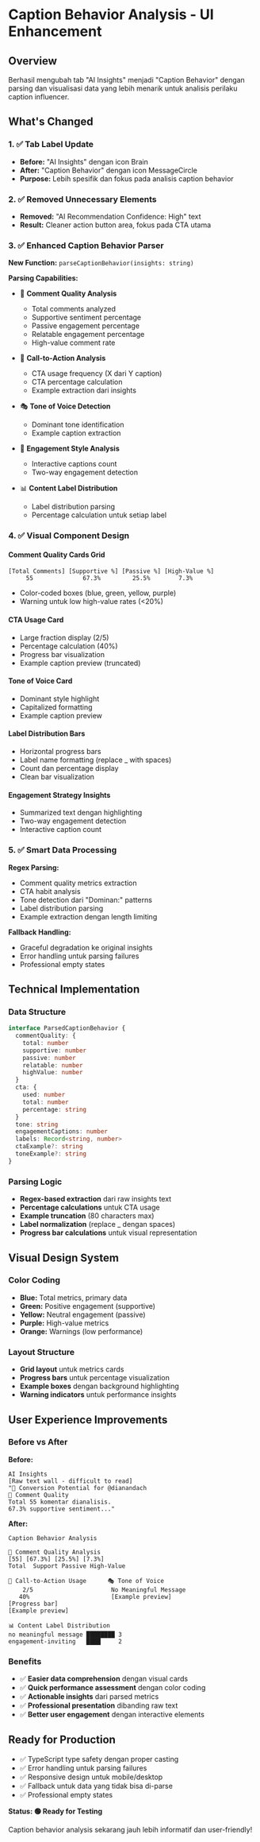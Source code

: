 # Caption Behavior Analysis - UI Enhancement

## Overview
Berhasil mengubah tab "AI Insights" menjadi "Caption Behavior" dengan parsing dan visualisasi data yang lebih menarik untuk analisis perilaku caption influencer.

## What's Changed

### 1. ✅ Tab Label Update
- **Before:** "AI Insights" dengan icon Brain
- **After:** "Caption Behavior" dengan icon MessageCircle
- **Purpose:** Lebih spesifik dan fokus pada analisis caption behavior

### 2. ✅ Removed Unnecessary Elements
- **Removed:** "AI Recommendation Confidence: High" text
- **Result:** Cleaner action button area, fokus pada CTA utama

### 3. ✅ Enhanced Caption Behavior Parser
**New Function:** `parseCaptionBehavior(insights: string)`

**Parsing Capabilities:**
- 💬 **Comment Quality Analysis**
  - Total comments analyzed
  - Supportive sentiment percentage  
  - Passive engagement percentage
  - Relatable engagement percentage
  - High-value comment rate

- 🔁 **Call-to-Action Analysis**
  - CTA usage frequency (X dari Y caption)
  - CTA percentage calculation
  - Example extraction dari insights

- 🎭 **Tone of Voice Detection**
  - Dominant tone identification
  - Example caption extraction

- 💬 **Engagement Style Analysis**
  - Interactive captions count
  - Two-way engagement detection

- 📊 **Content Label Distribution**
  - Label distribution parsing
  - Percentage calculation untuk setiap label

### 4. ✅ Visual Component Design

#### **Comment Quality Cards Grid**
```
[Total Comments] [Supportive %] [Passive %] [High-Value %]
     55              67.3%         25.5%        7.3%
```
- Color-coded boxes (blue, green, yellow, purple)
- Warning untuk low high-value rates (<20%)

#### **CTA Usage Card**
- Large fraction display (2/5)
- Percentage calculation (40%)
- Progress bar visualization
- Example caption preview (truncated)

#### **Tone of Voice Card**
- Dominant style highlight
- Capitalized formatting
- Example caption preview

#### **Label Distribution Bars**
- Horizontal progress bars
- Label name formatting (replace _ with spaces)
- Count dan percentage display
- Clean bar visualization

#### **Engagement Strategy Insights**
- Summarized text dengan highlighting
- Two-way engagement detection
- Interactive caption count

### 5. ✅ Smart Data Processing

**Regex Parsing:**
- Comment quality metrics extraction
- CTA habit analysis  
- Tone detection dari "Dominan:" patterns
- Label distribution parsing
- Example extraction dengan length limiting

**Fallback Handling:**
- Graceful degradation ke original insights
- Error handling untuk parsing failures
- Professional empty states

## Technical Implementation

### Data Structure
```typescript
interface ParsedCaptionBehavior {
  commentQuality: {
    total: number
    supportive: number
    passive: number  
    relatable: number
    highValue: number
  }
  cta: {
    used: number
    total: number
    percentage: string
  }
  tone: string
  engagementCaptions: number
  labels: Record<string, number>
  ctaExample?: string
  toneExample?: string
}
```

### Parsing Logic
- **Regex-based extraction** dari raw insights text
- **Percentage calculations** untuk CTA usage
- **Example truncation** (80 characters max)
- **Label normalization** (replace _ dengan spaces)
- **Progress bar calculations** untuk visual representation

## Visual Design System

### Color Coding
- **Blue:** Total metrics, primary data
- **Green:** Positive engagement (supportive)
- **Yellow:** Neutral engagement (passive)  
- **Purple:** High-value metrics
- **Orange:** Warnings (low performance)

### Layout Structure
- **Grid layout** untuk metrics cards
- **Progress bars** untuk percentage visualization
- **Example boxes** dengan background highlighting
- **Warning indicators** untuk performance insights

## User Experience Improvements

### Before vs After

**Before:**
```
AI Insights
[Raw text wall - difficult to read]
"🔁 Conversion Potential for @dianandach
💬 Comment Quality
Total 55 komentar dianalisis.
67.3% supportive sentiment..."
```

**After:**
```
Caption Behavior Analysis

💬 Comment Quality Analysis
[55] [67.3%] [25.5%] [7.3%]
Total  Support Passive High-Value

🔁 Call-to-Action Usage      🎭 Tone of Voice
    2/5                      No Meaningful Message
   40%                       [Example preview]
[Progress bar]
[Example preview]

📊 Content Label Distribution
no meaningful message ████████ 3
engagement-inviting   ████     2
```

### Benefits
- ✅ **Easier data comprehension** dengan visual cards
- ✅ **Quick performance assessment** dengan color coding  
- ✅ **Actionable insights** dari parsed metrics
- ✅ **Professional presentation** dibanding raw text
- ✅ **Better user engagement** dengan interactive elements

## Ready for Production
- ✅ TypeScript type safety dengan proper casting
- ✅ Error handling untuk parsing failures
- ✅ Responsive design untuk mobile/desktop
- ✅ Fallback untuk data yang tidak bisa di-parse
- ✅ Professional empty states

**Status: 🟢 Ready for Testing**

Caption behavior analysis sekarang jauh lebih informatif dan user-friendly!
